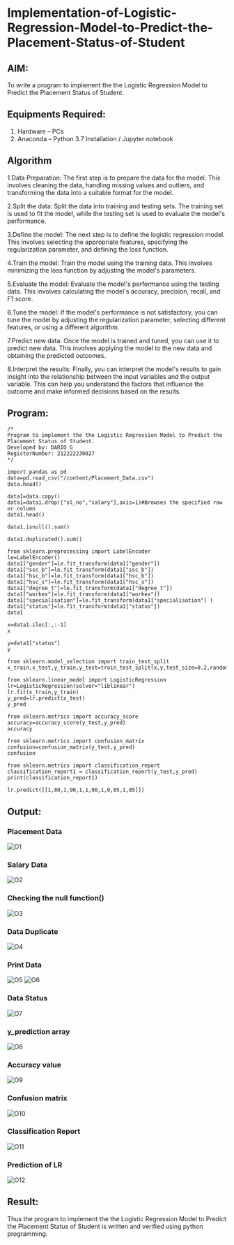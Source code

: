 # Implementation-of-Logistic-Regression-Model-to-Predict-the-Placement-Status-of-Student

## AIM:
To write a program to implement the the Logistic Regression Model to Predict the Placement Status of Student.

## Equipments Required:
1. Hardware – PCs
2. Anaconda – Python 3.7 Installation / Jupyter notebook

## Algorithm
1.Data Preparation: The first step is to prepare the data for the model. This involves cleaning the data, handling missing values and outliers, and transforming the data into a suitable format for the model.

2.Split the data: Split the data into training and testing sets. The training set is used to fit the model, while the testing set is used to evaluate the model's performance.

3.Define the model: The next step is to define the logistic regression model. This involves selecting the appropriate features, specifying the regularization parameter, and defining the loss function.

4.Train the model: Train the model using the training data. This involves minimizing the loss function by adjusting the model's parameters.

5.Evaluate the model: Evaluate the model's performance using the testing data. This involves calculating the model's accuracy, precision, recall, and F1 score.

6.Tune the model: If the model's performance is not satisfactory, you can tune the model by adjusting the regularization parameter, selecting different features, or using a different algorithm.

7.Predict new data: Once the model is trained and tuned, you can use it to predict new data. This involves applying the model to the new data and obtaining the predicted outcomes.

8.Interpret the results: Finally, you can interpret the model's results to gain insight into the relationship between the input variables and the output variable. This can help you understand the factors that influence the outcome and make informed decisions based on the results.

## Program:
```
/*
Program to implement the the Logistic Regression Model to Predict the Placement Status of Student.
Developed by: DARIO G
RegisterNumber: 212222230027
*/

import pandas as pd
data=pd.read_csv("/content/Placement_Data.csv")
data.head()

data1=data.copy()
data1=data1.drop(["sl_no","salary"],axis=1)#Browses the specified row or column
data1.head()

data1.isnull().sum()

data1.duplicated().sum()

from sklearn.preprocessing import LabelEncoder
le=LabelEncoder()
data1["gender"]=le.fit_transform(data1["gender"])
data1["ssc_b"]=le.fit_transform(data1["ssc_b"])
data1["hsc_b"]=le.fit_transform(data1["hsc_b"])
data1["hsc_s"]=le.fit_transform(data1["hsc_s"])
data1["degree_t"]=le.fit_transform(data1["degree_t"])
data1["workex"]=le.fit_transform(data1["workex"])
data1["specialisation"]=le.fit_transform(data1["specialisation"] )     
data1["status"]=le.fit_transform(data1["status"])       
data1 

x=data1.iloc[:,:-1]
x

y=data1["status"]
y

from sklearn.model_selection import train_test_split
x_train,x_test,y_train,y_test=train_test_split(x,y,test_size=0.2,random_state=0)

from sklearn.linear_model import LogisticRegression
lr=LogisticRegression(solver="liblinear")
lr.fit(x_train,y_train)
y_pred=lr.predict(x_test)
y_pred

from sklearn.metrics import accuracy_score
accuracy=accuracy_score(y_test,y_pred)
accuracy

from sklearn.metrics import confusion_matrix
confusion=confusion_matrix(y_test,y_pred)
confusion

from sklearn.metrics import classification_report
classification_report1 = classification_report(y_test,y_pred)
print(classification_report1)

lr.predict([[1,80,1,90,1,1,90,1,0,85,1,85]])
```

## Output:
### Placement Data
![O1](https://github.com/LATHIKESHWARAN/Implementation-of-Logistic-Regression-Model-to-Predict-the-Placement-Status-of-Student/assets/119393556/41696228-a44a-4b4d-9896-dc5a10f13059)
### Salary Data
![O2](https://github.com/LATHIKESHWARAN/Implementation-of-Logistic-Regression-Model-to-Predict-the-Placement-Status-of-Student/assets/119393556/34ad6788-aaa6-4699-8497-7a797624533e)
### Checking the null function()
![O3](https://github.com/LATHIKESHWARAN/Implementation-of-Logistic-Regression-Model-to-Predict-the-Placement-Status-of-Student/assets/119393556/324c3e53-4c73-4cea-968c-fbe1d19e3a09)
### Data Duplicate
![O4](https://github.com/LATHIKESHWARAN/Implementation-of-Logistic-Regression-Model-to-Predict-the-Placement-Status-of-Student/assets/119393556/612da1d5-8a5a-46d7-b4dc-21cee2c1bb85)
### Print Data
![O5](https://github.com/LATHIKESHWARAN/Implementation-of-Logistic-Regression-Model-to-Predict-the-Placement-Status-of-Student/assets/119393556/32b6c35a-f599-47ac-a1f5-bc901c40c02c)
![O6](https://github.com/LATHIKESHWARAN/Implementation-of-Logistic-Regression-Model-to-Predict-the-Placement-Status-of-Student/assets/119393556/7d68fa1b-c892-495e-b5e2-37be48bf9163)
### Data Status
![O7](https://github.com/LATHIKESHWARAN/Implementation-of-Logistic-Regression-Model-to-Predict-the-Placement-Status-of-Student/assets/119393556/d5d87016-a9e9-4f01-9271-a1ec02953147)
### y_prediction array
![O8](https://github.com/LATHIKESHWARAN/Implementation-of-Logistic-Regression-Model-to-Predict-the-Placement-Status-of-Student/assets/119393556/cde7e60c-c09c-4622-b188-1159dd36c1ce)
### Accuracy value
![O9](https://github.com/LATHIKESHWARAN/Implementation-of-Logistic-Regression-Model-to-Predict-the-Placement-Status-of-Student/assets/119393556/b13b749c-a71a-4428-b48d-1c7080f55935)
### Confusion matrix
![O10](https://github.com/LATHIKESHWARAN/Implementation-of-Logistic-Regression-Model-to-Predict-the-Placement-Status-of-Student/assets/119393556/b52ef742-b09b-45e4-b6b7-e9d158237ebf)
### Classification Report
![O11](https://github.com/LATHIKESHWARAN/Implementation-of-Logistic-Regression-Model-to-Predict-the-Placement-Status-of-Student/assets/119393556/0fb89485-b953-48e9-8e0d-f3429725eae7)
### Prediction of LR
![O12](https://github.com/LATHIKESHWARAN/Implementation-of-Logistic-Regression-Model-to-Predict-the-Placement-Status-of-Student/assets/119393556/79f7cb49-482d-4b47-961f-a10e37e24041)

## Result:
Thus the program to implement the the Logistic Regression Model to Predict the Placement Status of Student is written and verified using python programming.
